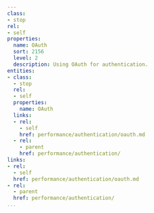 ```yaml
---
class:
- stop
rel:
- self
properties:
  name: OAuth
  sort: 2156
  level: 2
  description: Using OAuth for authentication.
entities:
- class:
  - stop
  rel:
  - self
  properties:
    name: OAuth
  links:
  - rel:
    - self
    href: performance/authentication/oauth.md
  - rel:
    - parent
    href: performance/authentication/
links:
- rel:
  - self
  href: performance/authentication/oauth.md
- rel:
  - parent
  href: performance/authentication/
...
```

